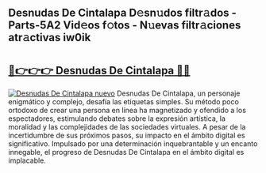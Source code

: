 ## Desnudas De Cintalapa D𝚎sn𝚞dos filtr𝚊dos - Parts-5A2 Vid𝚎os f𝚘tos - N𝚞evas filtr𝚊ciones atr𝚊ctivas iw0ik

# <h2><a href="http://mb40w4s.tromn.icu/?c=Desnudas+De+Cintalapa">🔗👉👉👉 Desnudas De Cintalapa 🔗🔗</a></h2>

[![Desnudas De Cintalapa nuevo](https://i.imgur.com/pEAQMta.gif)](http://mb40w4s.tromn.icu/?c=Desnudas+De+Cintalapa)
Desnudas De Cintalapa, un personaje enigmático y complejo, desafía las etiquetas simples. Su método poco ortodoxo de crear una persona en línea ha magnetizado y ofendido a los espectadores, estimulando debates sobre la expresión artística, la moralidad y las complejidades de las sociedades virtuales. A pesar de la incertidumbre de sus próximos pasos, su impacto en el ámbito digital es significativo. Impulsado por una determinación inquebrantable y un encanto innegable, el progreso de Desnudas De Cintalapa en el ámbito digital es implacable.
